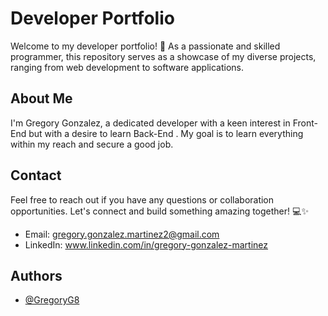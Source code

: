 
# Developer Portfolio

Welcome to my developer portfolio! 🚀 As a passionate and skilled programmer, this repository serves as a showcase of my diverse projects, ranging from web development to software applications.

## About Me

I'm Gregory Gonzalez, a dedicated developer with a keen interest in Front-End but with a desire to learn Back-End . My goal is to learn everything within my reach and secure a good job.

## Contact

Feel free to reach out if you have any questions or collaboration opportunities. Let's connect and build something amazing together! 💻✨

- Email: gregory.gonzalez.martinez2@gmail.com
- LinkedIn: www.linkedin.com/in/gregory-gonzalez-martinez

## Authors

- [@GregoryG8](https://github.com/GregoryG8)


